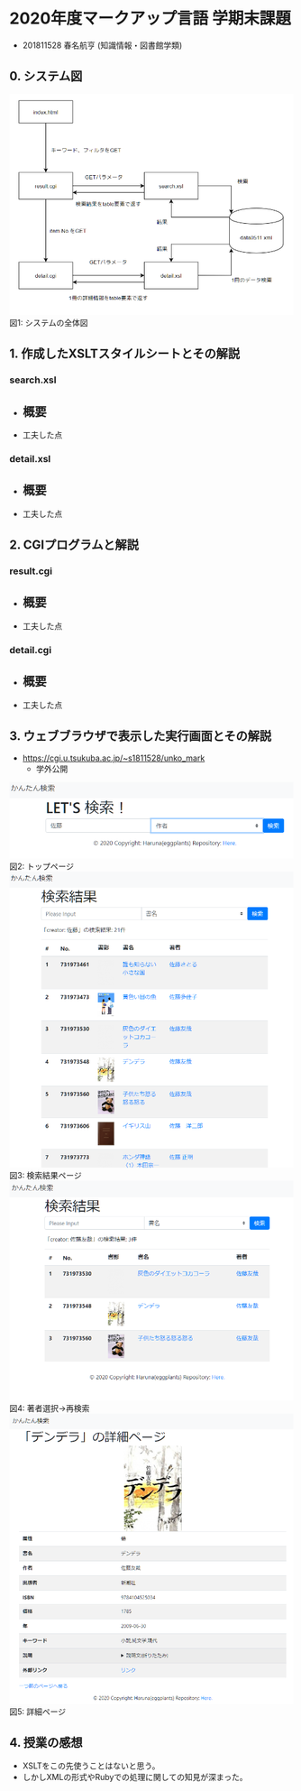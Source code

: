 # 2020年度マークアップ言語 学期末課題

- 201811528 春名航亨 (知識情報・図書館学類)

## 0. システム図

![figure](repimg/figure.png)
図1: システムの全体図

## 1. 作成したXSLTスタイルシートとその解説

### search.xsl

- 概要
    -
- 工夫した点

### detail.xsl

- 概要
    -
- 工夫した点

## 2. CGIプログラムと解説

### result.cgi

- 概要
    -
- 工夫した点

### detail.cgi

- 概要
    -
- 工夫した点

## 3. ウェブブラウザで表示した実行画面とその解説

- https://cgi.u.tsukuba.ac.jp/~s1811528/unko_mark
  - 学外公開

![figure](repimg/index.png)
図2: トップページ
![figure](repimg/search.png)
図3: 検索結果ページ
![figure](repimg/search2.png)
図4: 著者選択->再検索
![figure](repimg/detail.png)
図5: 詳細ページ

## 4. 授業の感想

- XSLTをこの先使うことはないと思う。
- しかしXMLの形式やRubyでの処理に関しての知見が深まった。
